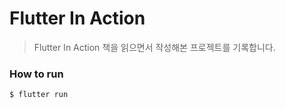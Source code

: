 # Flutter In Action
> Flutter In Action 책을 읽으면서 작성해본 프로젝트를 기록합니다.

### How to run
```
$ flutter run
```
